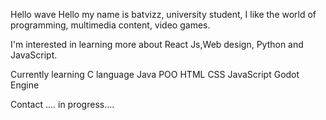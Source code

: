Hello wave
Hello my name is batvizz, university student, I like the world of programming, multimedia content, video games.

I'm interested in learning more about React Js,Web design, Python and JavaScript.

Currently learning
C language
Java POO
HTML
CSS
JavaScript
Godot Engine


Contact
....
in progress....
